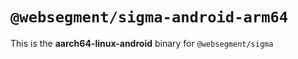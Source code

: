# `@websegment/sigma-android-arm64`

This is the **aarch64-linux-android** binary for `@websegment/sigma`
